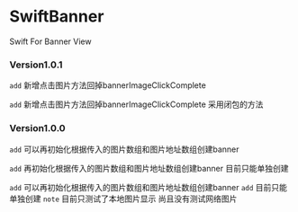 # SwiftBanner
Swift For Banner View

### Version1.0.1

`add` 新增点击图片方法回掉bannerImageClickComplete

`add` 新增点击图片方法回掉bannerImageClickComplete
采用闭包的方法



### Version1.0.0

`add` 可以再初始化根据传入的图片数组和图片地址数组创建banner

`add` 再初始化根据传入的图片数组和图片地址数组创建banner
目前只能单独创建

`add` 可以再初始化根据传入的图片数组和图片地址数组创建banner
`add` 目前只能单独创建
`note` 目前只测试了本地图片显示 尚且没有测试网络图片
